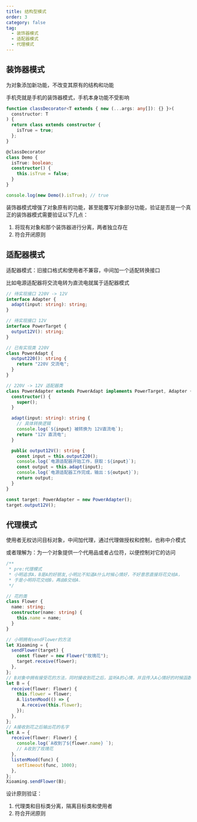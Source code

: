 ```yaml
---
title: 结构型模式
order: 3
category: false
tag:
  - 装饰器模式
  - 适配器模式
  - 代理模式
---
```


## 装饰器模式

为对象添加新功能，不改变其原有的结构和功能

手机壳就是手机的装饰器模式，手机本身功能不受影响

```ts
function classDecorator<T extends { new (...args: any[]): {} }>(
  constructor: T
) {
  return class extends constructor {
    isTrue = true;
  };
}

@classDecorator
class Demo {
  isTrue: boolean;
  constructor() {
    this.isTrue = false;
  }
}

console.log(new Demo().isTrue); // true
```

装饰器模式增强了对象原有的功能，甚至能覆写对象部分功能，验证是否是一个真正的装饰器模式需要验证以下几点：

1. 将现有对象和那个装饰器进行分离，两者独立存在
2. 符合开闭原则

## 适配器模式

适配器模式：旧接口格式和使用者不兼容，中间加一个适配转换接口

比如电源适配器将交流电转为直流电就属于适配器模式

```ts
// 待实现接口 220V -> 12V
interface Adapter {
  adapt(input: string): string;
}

// 待实现接口 12V
interface PowerTarget {
  output12V(): string;
}

// 已有实现类 220V
class PowerAdapt {
  output220(): string {
    return "220V 交流电";
  }
}

// 220V -> 12V 适配器类
class PowerAdapter extends PowerAdapt implements PowerTarget, Adapter {
  constructor() {
    super();
  }

  adapt(input: string): string {
    // 具体转换逻辑
    console.log(`${input} 被转换为 12V直流电`);
    return "12V 直流电";
  }

  public output12V(): string {
    const input = this.output220();
    console.log(`电源适配器开始工作，获取：${input}`);
    const output = this.adapt(input);
    console.log(`电源适配器工作完成，输出：${output}`);
    return output;
  }
}

const target: PowerAdapter = new PowerAdapter();
target.output12V();
```

## 代理模式

使用者无权访问目标对象，中间加代理，通过代理做授权和控制，也称中介模式

或者理解为：为一个对象提供一个代用品或者占位符，以便控制对它的访问

```ts
/**
 * pre:代理模式
 * 小明追求A，B是A的好朋友,小明比不知道A什么时候心情好，不好意思直接将花交给A，
 * 于是小明将花交给B，再由B交给A.
 */

// 花的类
class Flower {
  name: string;
  constructor(name: string) {
    this.name = name;
  }
}

// 小明拥有sendFlower的方法
let Xioaming = {
  sendFlower(target) {
    const flower = new Flower("玫瑰花");
    target.receive(flower);
  },
};
// B对象中拥有接受花的方法，同时接收到花之后，监听A的心情，并且传入A心情好的时候函数
let B = {
  receive(flower: Flower) {
    this.flower = flower;
    A.listenMood(() => {
      A.receive(this.flower);
    });
  },
};
// A接收到花之后输出花的名字
let A = {
  receive(flower: Flower) {
    console.log(`A收到了${flower.name} `);
    // A收到了玫瑰花
  },
  listenMood(func) {
    setTimeout(func, 1000);
  },
};
Xioaming.sendFlower(B);
```

设计原则验证：

1. 代理类和目标类分离，隔离目标类和使用者
2. 符合开闭原则